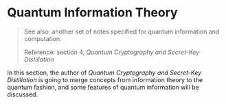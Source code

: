 # Quantum Information Theory

> See also: another set of notes specified for quantum information and computation.
> 
> Reference: section 4, *Quantum Cryptography and Secret-Key Distillation*

In this section, the author of *Quantum Cryptography and Secret-Key Distillation* is going to merge concepts from information theory to the quantum fashion, and some features of quantum information will be discussed.
